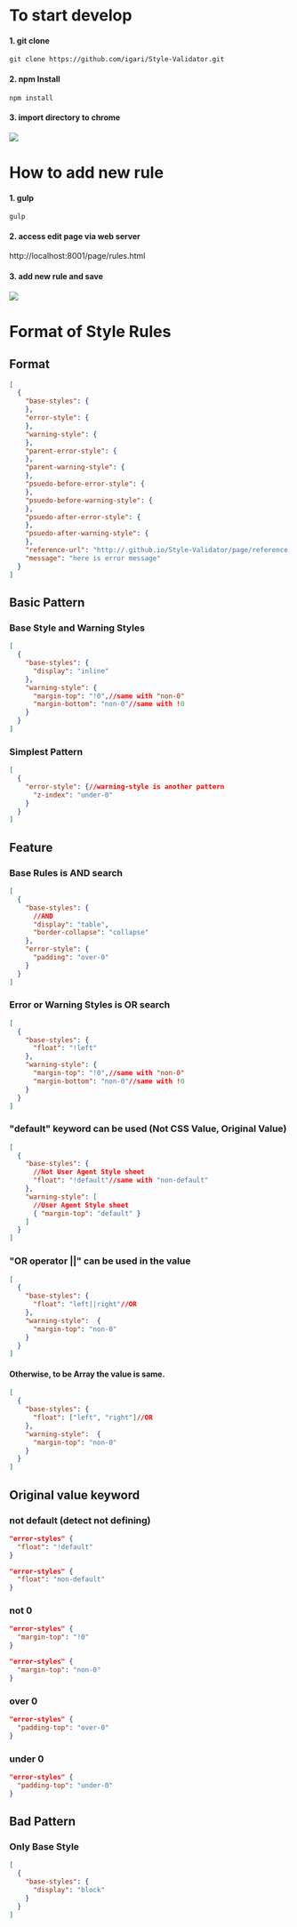# To start develop

#### 1. git clone

```
git clone https://github.com/igari/Style-Validator.git
```

#### 2. npm Install

```
npm install
```

#### 3. import directory to chrome

![](../img/extension-import.png)


# How to add new rule

#### 1. gulp

```
gulp
```

#### 2. access edit page via web server

http://localhost:8001/page/rules.html


#### 3. add new rule and save

![](../img/edit-page.png)


# Format of Style Rules

## Format

```json
[
  {
    "base-styles": {
    },
    "error-style": {
    },
    "warning-style": {
    },
    "parent-error-style": {
    },
    "parent-warning-style": {
    },
    "psuedo-before-error-style": {
    },
    "psuedo-before-warning-style": {
    },
    "psuedo-after-error-style": {
    },
    "psuedo-after-warning-style": {
    },
	"reference-url": "http://.github.io/Style-Validator/page/reference.html#hoge",
	"message": "here is error message"
  }
]
```

## Basic Pattern

### Base Style and Warning Styles

```json
[
  {
    "base-styles": {
      "display": "inline"
    },
    "warning-style": {
      "margin-top": "!0",//same with "non-0"
      "margin-bottom": "non-0"//same with !0
    }
  }
]
```

### Simplest Pattern

```json
[
  {
    "error-style": {//warning-style is another pattern
      "z-index": "under-0"
    }
  }
]
```


## Feature

### Base Rules is AND search

```json
[
  {
    "base-styles": {
      //AND
      "display": "table",
      "border-collapse": "collapse"
    },
    "error-style": {
      "padding": "over-0"
    }
  }
]
```
### Error or Warning Styles is OR search

```json
[
  {
    "base-styles": {
      "float": "!left"
    },
    "warning-style": {
      "margin-top": "!0",//same with "non-0"
      "margin-bottom": "non-0"//same with !0
    }
  }
]
```

### "default" keyword can be used (Not CSS Value, Original Value)

```json
[
  {
    "base-styles": {
      //Not User Agent Style sheet
      "float": "!default"//same with "non-default"
    },
    "warning-style": [
      //User Agent Style sheet
      { "margin-top": "default" }
    ]
  }
]
```

### "OR operator ||" can be used in the value

```json
[
  {
    "base-styles": {
      "float": "left||right"//OR
    },
    "warning-style":  {
      "margin-top": "non-0"
    }
  }
]
```


#### Otherwise, to be Array the value is same.

```json
[
  {
    "base-styles": {
      "float": ["left", "right"]//OR
    },
    "warning-style":  {
      "margin-top": "non-0"
    }
  }
]
```

## Original value keyword

### not default (detect not defining)

```json
"error-styles" {
  "float": "!default"
}

"error-styles" {
  "float": "non-default"
}
```

### not 0

```json
"error-styles" {
  "margin-top": "!0"
}

"error-styles" {
  "margin-top": "non-0"
}
```
### over 0

```json
"error-styles" {
  "padding-top": "over-0"
}
```
### under 0

```json
"error-styles" {
  "padding-top": "under-0"
}
```

## Bad Pattern

### Only Base Style

```json
[
  {
    "base-styles": {
      "display": "block"
    }
  }
]
```
